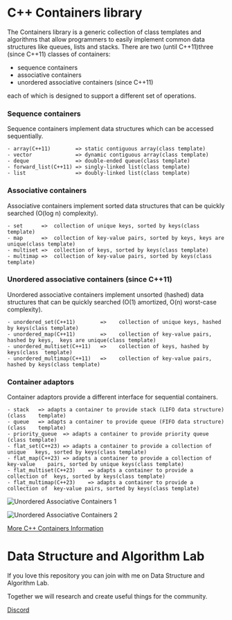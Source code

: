 # C++ Containers library
The Containers library is a generic collection of class templates and algorithms that allow programmers to easily implement common data structures like queues, lists and stacks. There are two (until C++11)three (since C++11) classes of containers:
- sequence containers
- associative containers
- unordered associative containers (since C++11)

each of which is designed to support a different set of operations. 


### **Sequence containers**

Sequence containers implement data structures which can be accessed sequentially.

    - array(C++11)        => static contiguous array(class template)
    - vector              => dynamic contiguous array(class template)
    - deque               => double-ended queue(class template)
    - forward_list(C++11) => singly-linked list(class template)
    - list                => doubly-linked list(class template)

### **Associative containers**
Associative containers implement sorted data structures that can be quickly searched (O(log n) complexity).

    - set	   =>  collection of unique keys, sorted by keys(class template)
    - map	   =>  collection of key-value pairs, sorted by keys, keys are unique(class template)
    - multiset =>  collection of keys, sorted by keys(class template)
    - multimap =>  collection of key-value pairs, sorted by keys(class   template)

### **Unordered associative containers (since C++11)**
Unordered associative containers implement unsorted (hashed) data structures that can be quickly searched (O(1) amortized, O(n) worst-case complexity).

    - unordered_set(C++11)        =>	collection of unique keys, hashed by keys(class template)
    - unordered_map(C++11)        =>	collection of key-value pairs, hashed by keys,  keys are unique(class template)
    - unordered_multiset(C++11)   =>	collection of keys, hashed by keys(class  template)
    - unordered_multimap(C++11)   =>	collection of key-value pairs, hashed by keys(class template)

### **Container adaptors**
Container adaptors provide a different interface for sequential containers.

    - stack   => adapts a container to provide stack (LIFO data structure)(class    template)
    - queue   => adapts a container to provide queue (FIFO data structure)(class    template)
    - priority_queue  => adapts a container to provide priority queue
    (class template)
    - flat_set(C++23) => adapts a container to provide a collection of unique   keys, sorted by keys(class template)
    - flat_map(C++23) => adapts a container to provide a collection of key-value    pairs, sorted by unique keys(class template)
    - flat_multiset(C++23)    => adapts a container to provide a collection of  keys, sorted by keys(class template)
    - flat_multimap(C++23)    => adapts a container to provide a collection of  key-value pairs, sorted by keys(class template)

![Unordered Associative Containers 1](https://media.geeksforgeeks.org/wp-content/uploads/20191111161536/Screenshot-from-2019-11-11-16-13-18.png)

![Unordered Associative Containers 2](https://media.geeksforgeeks.org/wp-content/uploads/20191111161627/Screenshot-from-2019-11-11-16-15-07.png)

[More C++ Containers Information](https://en.cppreference.com/w/cpp/container)

# Data Structure and Algorithm Lab
If you love this repository you can join with me on Data Structure and Algorithm Lab.

Together we will research and create useful things for the community.

[Discord](https://discord.gg/N8CrS3Ccsp)